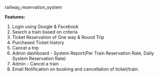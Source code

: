 railway_reservation_system  

**Features:**
1. Login using Google & Facebook  
2. Search a train based on criteria  
3. Ticket Reservation of One way & Round Trip  
4. Purchased Ticket history  
5. Cancel a trip  
6. Admin dashboard - System Report(Per Train Reservation Rate, Daily System Reservation Rate)  
7. Admin - Cancel a train  
8. Email Notification on booking and cancellation of ticket/train.